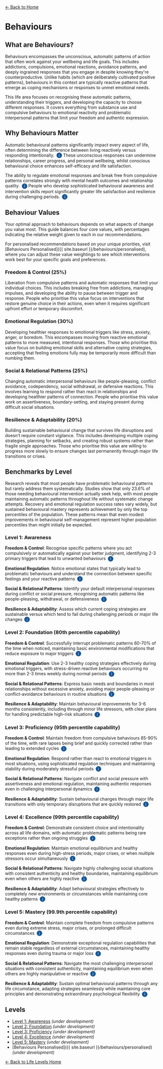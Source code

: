 [← Back to Home](../)
# Behaviours

## What are Behaviours?

Behaviours encompasses the unconscious, automatic patterns of action that often work against your wellbeing and life goals. This includes addictions, compulsions, emotional reactions, avoidance patterns, and deeply ingrained responses that you engage in despite knowing they're counterproductive. Unlike habits (which are deliberately cultivated positive patterns), behaviours in this context are typically reactive patterns that emerge as coping mechanisms or responses to unmet emotional needs.

This life area focuses on recognising these automatic patterns, understanding their triggers, and developing the capacity to choose different responses. It covers everything from substance use and compulsive behaviours to emotional reactivity and problematic interpersonal patterns that limit your freedom and authentic expression.

## Why Behaviours Matter

Automatic behavioural patterns significantly impact every aspect of life, often determining the difference between living reactively versus responding intentionally. <span class="info-icon" onclick="showReasoning('research-freedom')">i</span> These unconscious responses can undermine relationships, career progress, and personal wellbeing, whilst conscious behavioural choice enhances self-efficacy and life satisfaction.

The ability to regulate emotional responses and break free from compulsive patterns correlates strongly with mental health outcomes and relationship quality. <span class="info-icon" onclick="showReasoning('research-emotional')">i</span> People who develop sophisticated behavioural awareness and intervention skills report significantly greater life satisfaction and resilience during challenging periods. <span class="info-icon" onclick="showReasoning('research-resilience')">i</span>

## Behaviour Values

Your optimal approach to behaviours depends on what aspects of change you value most. This guide balances four core values, with percentages indicating the relative weight given to each in our recommendations.

For personalised recommendations based on your unique priorities, visit [Behaviours Personalised]({{ site.baseurl }}/behaviours/personalised), where you can adjust these value weightings to see which interventions work best for your specific goals and preferences.

### Freedom & Control (25%)
Liberation from compulsive patterns and automatic responses that limit your individual choices. This includes breaking free from addictions, managing impulses, and developing the ability to pause between trigger and response. People who prioritise this value focus on interventions that restore genuine choice in their actions, even when it requires significant upfront effort or temporary discomfort.

### Emotional Regulation (30%)
Developing healthier responses to emotional triggers like stress, anxiety, anger, or boredom. This encompasses moving from reactive emotional patterns to more measured, intentional responses. Those who prioritise this value focus on building emotional skills and alternative coping strategies, accepting that feeling emotions fully may be temporarily more difficult than numbing them.

### Social & Relational Patterns (25%)
Changing automatic interpersonal behaviours like people-pleasing, conflict avoidance, codependency, social withdrawal, or defensive reactions. This involves learning to respond rather than react in relationships and developing healthier patterns of connection. People who prioritise this value work on assertiveness, boundary-setting, and staying present during difficult social situations.

### Resilience & Adaptability (20%)
Building sustainable behavioural change that survives life disruptions and doesn't require constant vigilance. This includes developing multiple coping strategies, planning for setbacks, and creating robust systems rather than fragile single approaches. Those who prioritise this value are willing to progress more slowly to ensure changes last permanently through major life transitions or crises.

## Benchmarks by Level

Research reveals that most people have problematic behavioural patterns but rarely address them systematically. Studies show that only 23.6% of those needing behavioural intervention actually seek help, with most people maintaining automatic patterns throughout life without systematic change attempts. Recovery and emotional regulation success rates vary widely, but sustained behavioural mastery represents achievement by only the top percentiles of the population. These patterns mean that even modest improvements in behavioural self-management represent higher population percentiles than might initially be expected.

### Level 1: Awareness

**Freedom & Control**: Recognise specific patterns where you act compulsively or automatically against your better judgment, identifying 2-3 primary triggers that lead to unwanted behaviours <span class="info-icon" onclick="showReasoning('level1-freedom')">i</span>

**Emotional Regulation**: Notice emotional states that typically lead to problematic behaviours and understand the connection between specific feelings and your reactive patterns <span class="info-icon" onclick="showReasoning('level1-emotional')">i</span>

**Social & Relational Patterns**: Identify your default interpersonal responses during conflict or social pressure, recognising automatic patterns like people-pleasing, withdrawal, or defensiveness <span class="info-icon" onclick="showReasoning('level1-social')">i</span>

**Resilience & Adaptability**: Assess which current coping strategies are sustainable versus which tend to fail during challenging periods or major life changes <span class="info-icon" onclick="showReasoning('level1-resilience')">i</span>

### Level 2: Foundation (80th percentile capability)

**Freedom & Control**: Successfully interrupt problematic patterns 60-70% of the time when noticed, maintaining basic environmental modifications that reduce exposure to major triggers <span class="info-icon" onclick="showReasoning('level2-freedom')">i</span>

**Emotional Regulation**: Use 2-3 healthy coping strategies effectively during emotional triggers, with stress-driven reactive behaviours occurring no more than 2-3 times weekly during normal periods <span class="info-icon" onclick="showReasoning('level2-emotional')">i</span>

**Social & Relational Patterns**: Express basic needs and boundaries in most relationships without excessive anxiety, avoiding major people-pleasing or conflict-avoidance behaviours in routine situations <span class="info-icon" onclick="showReasoning('level2-social')">i</span>

**Resilience & Adaptability**: Maintain behavioural improvements for 3-6 months consistently, including through minor life stressors, with clear plans for handling predictable high-risk situations <span class="info-icon" onclick="showReasoning('level2-resilience')">i</span>

### Level 3: Proficiency (95th percentile capability)

**Freedom & Control**: Maintain freedom from compulsive behaviours 85-90% of the time, with rare lapses being brief and quickly corrected rather than leading to extended cycles <span class="info-icon" onclick="showReasoning('level3-freedom')">i</span>

**Emotional Regulation**: Respond rather than react to emotional triggers in most situations, using sophisticated regulation techniques and maintaining stability during moderately stressful periods <span class="info-icon" onclick="showReasoning('level3-emotional')">i</span>

**Social & Relational Patterns**: Navigate conflict and social pressure with assertiveness and emotional regulation, maintaining authentic responses even in challenging interpersonal dynamics <span class="info-icon" onclick="showReasoning('level3-social')">i</span>

**Resilience & Adaptability**: Sustain behavioural changes through major life transitions with only temporary disruptions that are quickly restored <span class="info-icon" onclick="showReasoning('level3-resilience')">i</span>

### Level 4: Excellence (99th percentile capability)

**Freedom & Control**: Demonstrate consistent choice and intentionality across all life domains, with automatic problematic patterns being rare exceptions rather than ongoing struggles <span class="info-icon" onclick="showReasoning('level4-freedom')">i</span>

**Emotional Regulation**: Maintain emotional equilibrium and healthy responses even during high-stress periods, major crises, or when multiple stressors occur simultaneously <span class="info-icon" onclick="showReasoning('level4-emotional')">i</span>

**Social & Relational Patterns**: Navigate highly challenging social situations with consistent authenticity and healthy boundaries, maintaining equilibrium even when others are highly reactive <span class="info-icon" onclick="showReasoning('level4-social')">i</span>

**Resilience & Adaptability**: Adapt behavioural strategies effectively to completely new environments or circumstances while maintaining core healthy patterns <span class="info-icon" onclick="showReasoning('level4-resilience')">i</span>

### Level 5: Mastery (99.9th percentile capability)

**Freedom & Control**: Maintain complete freedom from compulsive patterns even during extreme stress, major crises, or prolonged difficult circumstances <span class="info-icon" onclick="showReasoning('level5-freedom')">i</span>

**Emotional Regulation**: Demonstrate exceptional regulation capabilities that remain stable regardless of external circumstances, maintaining healthy responses even during trauma or major loss <span class="info-icon" onclick="showReasoning('level5-emotional')">i</span>

**Social & Relational Patterns**: Navigate the most challenging interpersonal situations with consistent authenticity, maintaining equilibrium even when others are highly manipulative or reactive <span class="info-icon" onclick="showReasoning('level5-social')">i</span>

**Resilience & Adaptability**: Sustain optimal behavioural patterns through any life circumstance, adapting strategies seamlessly while maintaining core principles and demonstrating extraordinary psychological flexibility <span class="info-icon" onclick="showReasoning('level5-resilience')">i</span>

## Levels

- [Level 1: Awareness](level-1) *(under development)*
- [Level 2: Foundation](level-2) *(under development)*
- [Level 3: Proficiency](level-3) *(under development)*
- [Level 4: Excellence](level-4) *(under development)*
- [Level 5: Mastery](level-5) *(under development)*
- [Behaviours Personalised]({{ site.baseurl }}/behaviours/personalised) *(under development)*

[← Back to Life Levels Home](../)

<style>
.info-icon {
    background-color: #155799;
    color: white;
    border-radius: 50%;
    width: 18px;
    height: 18px;
    display: inline-flex;
    align-items: center;
    justify-content: center;
    font-size: 12px;
    cursor: pointer;
    transition: background-color 0.3s;
    user-select: none;
    margin-left: 3px;
}

.info-icon:hover {
    background-color: #0d47a1;
}

.reasoning-popup {
    display: none;
    position: fixed;
    top: 50%;
    left: 50%;
    transform: translate(-50%, -50%);
    background: white;
    border: 1px solid #ddd;
    border-radius: 8px;
    padding: 20px;
    max-width: 500px;
    width: 90%;
    box-shadow: 0 4px 20px rgba(0,0,0,0.15);
    z-index: 1000;
}

.reasoning-popup.visible {
    display: block;
}

.popup-header {
    font-weight: bold;
    margin-bottom: 10px;
    color: #155799;
}

.popup-close {
    position: absolute;
    top: 10px;
    right: 15px;
    background: none;
    border: none;
    font-size: 20px;
    cursor: pointer;
    color: #666;
}

.popup-close:hover {
    color: #333;
}

.popup-overlay {
    display: none;
    position: fixed;
    top: 0;
    left: 0;
    width: 100%;
    height: 100%;
    background: rgba(0,0,0,0.5);
    z-index: 999;
}

.popup-overlay.visible {
    display: block;
}
</style>

<!-- Popup overlay -->
<div class="popup-overlay" id="popupOverlay" onclick="hideReasoning()"></div>

<!-- Reasoning popup -->
<div class="reasoning-popup" id="reasoningPopup">
    <button class="popup-close" onclick="hideReasoning()">×</button>
    <div class="popup-header" id="popupHeader"></div>
    <div id="popupContent"></div>
</div>

<script>
// Research data for info buttons
const researchData = {
    'research-freedom': {
        title: 'Behavioural Patterns and Life Impact Research',
        content: 'Research from addiction recovery studies shows that 75% of people with substance use disorders eventually recover, but only 23.6% of those needing treatment actually receive it. This indicates that automatic behavioural patterns significantly impact life outcomes, with most people maintaining problematic patterns without systematic intervention. <a href="https://www.addictionhelp.com/recovery/statistics/" target="_blank">CDC Recovery Research</a>'
    },
    'research-emotional': {
        title: 'Emotional Regulation and Mental Health Research',
        content: 'WHO data shows 1 in 8 people globally live with anxiety or depression disorders, with emotional regulation difficulties underlying both conditions. Studies consistently demonstrate that people with sophisticated emotional regulation skills have significantly better mental health outcomes and relationship quality. <a href="https://www.who.int/news-room/fact-sheets/detail/mental-disorders" target="_blank">WHO Mental Health Data</a>'
    },
    'research-resilience': {
        title: 'Behavioural Change and Resilience Research',
        content: 'Relapse prevention research shows that sustainable behavioural change requires multiple coping strategies and robust systems. Studies indicate that 40-60% of people relapse from behavioural changes, but those who develop comprehensive resilience skills maintain improvements long-term even during major life stressors. <a href="https://substanceabusepolicy.biomedcentral.com/articles/10.1186/1747-597X-6-17" target="_blank">Relapse Prevention Research</a>'
    },
    'level1-freedom': {
        title: 'Level 1 Freedom & Control Reasoning',
        content: 'Awareness-level benchmarks focus on pattern recognition. Research shows most people with problematic behaviours never address them systematically, with only 23.6% of those needing addiction treatment actually receiving it. Basic trigger identification represents the foundation for any behavioural change.'
    },
    'level1-emotional': {
        title: 'Level 1 Emotional Regulation Reasoning',
        content: 'Most people experience emotional triggers but lack systematic understanding of their patterns. WHO data shows widespread anxiety and depression, suggesting that emotional pattern recognition represents basic awareness that many people never develop.'
    },
    'level1-social': {
        title: 'Level 1 Social & Relational Patterns Reasoning',
        content: 'Research indicates that people-pleasing and conflict avoidance are extremely common but rarely recognised as automatic patterns. Basic pattern identification in interpersonal relationships represents foundational self-awareness that many people lack.'
    },
    'level1-resilience': {
        title: 'Level 1 Resilience & Adaptability Reasoning',
        content: 'Most people use coping strategies unconsciously without assessing their effectiveness. Research on behavioural change shows that strategy assessment is essential for sustainable change but rarely occurs without deliberate effort.'
    },
    'level2-freedom': {
        title: 'Level 2 Freedom & Control Reasoning',
        content: 'This represents 80th percentile capability based on behavioural change success rates. Research shows 60-70% interruption success aligns with early recovery patterns where people can respond differently most of the time but still struggle with consistency. <a href="https://substanceabusepolicy.biomedcentral.com/articles/10.1186/1747-597X-6-17" target="_blank">Relapse Prevention Research</a>'
    },
    'level2-emotional': {
        title: 'Level 2 Emotional Regulation Reasoning',
        content: 'WHO data shows 1 in 8 people globally live with anxiety or depression. Level 2 represents developing basic emotional skills beyond the reactive patterns that characterise most of the population. 2-3 episodes weekly represents significant improvement over baseline reactivity. <a href="https://www.who.int/news-room/fact-sheets/detail/mental-disorders" target="_blank">WHO Mental Health Data</a>'
    },
    'level2-social': {
        title: 'Level 2 Social & Relational Patterns Reasoning',
        content: 'Assertiveness training research shows significant improvements in social anxiety and interpersonal functioning, but participation rates are very low (~1-2% of population). Basic boundary expression represents 80th percentile capability as most people struggle with people-pleasing and conflict avoidance. <a href="https://www.scirp.org/html/14-6901413_56572.htm" target="_blank">Assertiveness Training Effectiveness</a>'
    },
    'level2-resilience': {
        title: 'Level 2 Resilience & Adaptability Reasoning',
        content: 'Research shows that 3-6 month maintenance represents significant achievement in behavioural change. Studies indicate that most behaviour change attempts fail within the first few months, making sustained improvement for this period represent 80th percentile capability.'
    },
    'level3-freedom': {
        title: 'Level 3 Freedom & Control Reasoning',
        content: '85-90% success represents 95th percentile based on addiction recovery data showing that sustained behavioural control is rare. Research indicates that those who achieve consistent behavioural control represent a small percentage of people who initially struggle with compulsive patterns. <a href="https://www.addictionhelp.com/recovery/statistics/" target="_blank">Recovery Success Rates</a>'
    },
    'level3-emotional': {
        title: 'Level 3 Emotional Regulation Reasoning',
        content: 'Sophisticated emotional regulation skills are rare in the general population. Research shows that most people rely on basic coping strategies. Consistent use of advanced regulation techniques during moderate stress represents 95th percentile emotional capability.'
    },
    'level3-social': {
        title: 'Level 3 Social & Relational Patterns Reasoning',
        content: 'Assertiveness research shows that navigating challenging interpersonal dynamics while maintaining authenticity requires skills that few people develop. This level represents 95th percentile social-emotional capability based on assertiveness training outcomes.'
    },
    'level3-resilience': {
        title: 'Level 3 Resilience & Adaptability Reasoning',
        content: 'Maintaining behavioural changes through major life transitions represents exceptional resilience. Research on behavioural change shows that most people struggle to maintain improvements during significant life stressors, making this 95th percentile capability.'
    },
    'level4-freedom': {
        title: 'Level 4 Freedom & Control Reasoning',
        content: 'Consistent choice across all life domains represents 99th percentile capability. Research shows that even people successful in one area often struggle with compulsive patterns in others. This level represents rare across-the-board behavioural mastery.'
    },
    'level4-emotional': {
        title: 'Level 4 Emotional Regulation Reasoning',
        content: 'Maintaining emotional equilibrium during high-stress periods and multiple crises represents 99th percentile emotional regulation capability. Research shows that even people with good baseline emotional skills struggle during intense stress.'
    },
    'level4-social': {
        title: 'Level 4 Social & Relational Patterns Reasoning',
        content: 'Maintaining authenticity and boundaries in highly challenging social situations represents 99th percentile interpersonal capability. Research indicates that even trained professionals struggle to maintain optimal responses when others are highly reactive or manipulative.'
    },
    'level4-resilience': {
        title: 'Level 4 Resilience & Adaptability Reasoning',
        content: 'Adapting behavioural strategies to completely new environments while maintaining core patterns represents 99th percentile adaptability. Research shows that environmental changes typically disrupt even well-established behavioural patterns for most people.'
    },
    'level5-freedom': {
        title: 'Level 5 Freedom & Control Reasoning',
        content: 'Complete freedom from compulsive patterns during extreme circumstances represents 99.9th percentile capability (1 in 1000 people). Research on trauma and extreme stress shows that even highly skilled individuals often revert to automatic patterns during crisis situations.'
    },
    'level5-emotional': {
        title: 'Level 5 Emotional Regulation Reasoning',
        content: 'Exceptional emotional regulation that remains stable regardless of circumstances represents 99.9th percentile capability. Research shows that maintaining healthy emotional responses during trauma or major loss requires extraordinary psychological sophistication achieved by very few people.'
    },
    'level5-social': {
        title: 'Level 5 Social & Relational Patterns Reasoning',
        content: 'Maintaining authenticity and equilibrium in the most challenging interpersonal situations represents 99.9th percentile capability. Research indicates that even trained therapists and professionals struggle to maintain optimal responses when facing highly manipulative or abusive individuals.'
    },
    'level5-resilience': {
        title: 'Level 5 Resilience & Adaptability Reasoning',
        content: 'Sustaining optimal patterns through any circumstance while adapting seamlessly represents 99.9th percentile psychological flexibility. Research shows this level of adaptability combined with stability is achieved by fewer than 1 in 1000 people, representing extraordinary psychological mastery.'
    }
};

function showReasoning(key) {
    const data = researchData[key];
    if (data) {
        document.getElementById('popupHeader').textContent = data.title;
        document.getElementById('popupContent').innerHTML = data.content;
        document.getElementById('popupOverlay').classList.add('visible');
        document.getElementById('reasoningPopup').classList.add('visible');
    }
}

function hideReasoning() {
    document.getElementById('popupOverlay').classList.remove('visible');
    document.getElementById('reasoningPopup').classList.remove('visible');
}

// Close popup with Escape key
document.addEventListener('keydown', function(e) {
    if (e.key === 'Escape') {
        hideReasoning();
    }
});
</script>
